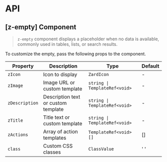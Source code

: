 # API

## [z-empty] <span class="api-type-label component">Component</span>

> `z-empty` component displays a placeholder when no data is available, commonly used in tables, lists, or search results.

To customize the empty, pass the following props to the component.

| Property       | Description                         | Type                          | Default |
| -------------- | ----------------------------------- | ----------------------------- | ------- |
| `zIcon`        | Icon to display                     | `ZardIcon`                    | -       |
| `zImage`       | Image URL or custom template        | `string \| TemplateRef<void>` | -       |
| `zDescription` | Description text or custom template | `string \| TemplateRef<void>` | -       |
| `zTitle`       | Title text or custom template       | `string \| TemplateRef<void>` | -       |
| `zActions`     | Array of action templates           | `TemplateRef<void>[]`         | []      |
| `class`        | Custom CSS classes                  | `ClassValue`                  | ' '     |
